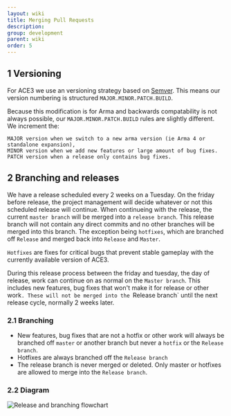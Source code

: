 ```yaml
---
layout: wiki
title: Merging Pull Requests
description: 
group: development
parent: wiki
order: 5
---
```



## 1 Versioning

For ACE3 we use an versioning strategy based on <a href="http://semver.org/">Semver</a>. This means our version numbering is structured `MAJOR.MINOR.PATCH.BUILD`. 

Because this modification is for Arma and backwards compatability is not always possible, our `MAJOR.MINOR.PATCH.BUILD` rules are slightly different. We increment the:

    MAJOR version when we switch to a new arma version (ie Arma 4 or standalone expansion),
    MINOR version when we add new features or large amount of bug fixes.
    PATCH version when a release only contains bug fixes.

## 2 Branching and releases

We have a release scheduled every 2 weeks on a Tuesday. On the friday before release, the project management will decide whatever or not this scheduled release will continue. When continueing with the release, the current `master branch` will be merged into a `release branch`. This release branch will not contain any direct commits and no other branches will be merged into this branch. The exception being `hotfixes`, which are branched off `Release` and merged back into `Release` and `Master`. 

`Hotfixes` are fixes for critical bugs that prevent stable gameplay with the currently available version of ACE3.

During this release process between the friday and tuesday, the day of release, work can continue on as normal on the `Master branch`. This includes new features, bug fixes that won't make it for release or other work`. These will not be merged into the `Release branch` until the next release cycle, normally 2 weeks later.

### 2.1 Branching

* New features, bug fixes that are not a hotfix or other work will always be branched off `master` or another branch but never a `hotfix` or the `Release branch`. 
* Hotfixes are always branched off the `Release branch`
* The release branch is never merged or deleted. Only master or hotfixes are allowed to merge into the `Release branch`. 

### 2.2 Diagram

<img src="{{ site.baseurl }}/img/wiki/development/release_and_branching.jpg" alt="Release and branching flowchart" />
